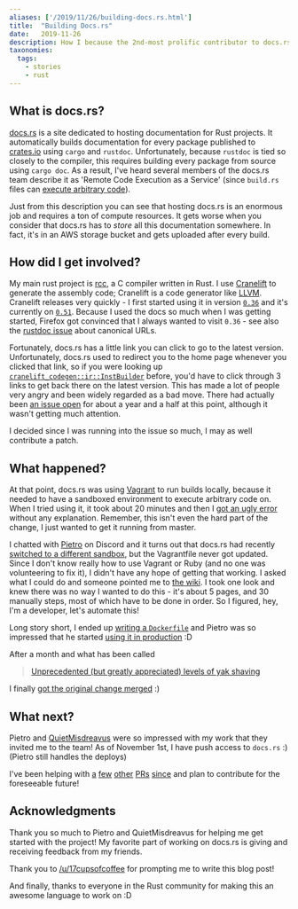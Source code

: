 ```yaml
---
aliases: ['/2019/11/26/building-docs.rs.html']
title:	"Building Docs.rs"
date:	2019-11-26
description: How I because the 2nd-most prolific contributor to docs.rs
taxonomies:
  tags:
    - stories
    - rust
---
```


## What is docs.rs?

[docs.rs](https://docs.rs/) is a site dedicated to hosting documentation for Rust projects.
It automatically builds documentation for every package published to
[crates.io](https://crates.io/) using `cargo` and `rustdoc`.
Unfortunately, because `rustdoc` is tied so closely to the compiler,
this requires building every package from source using `cargo doc`.
As a result, I've heard several members of the docs.rs team describe it as
'Remote Code Execution as a Service' (since `build.rs` files can
[execute arbitrary code](https://doc.rust-lang.org/cargo/reference/build-scripts.html)).

Just from this description you can see that hosting docs.rs is an enormous job
and requires a ton of compute resources. It gets worse when you consider that
docs.rs has to _store_ all this documentation somewhere. In fact, it's in
an AWS storage bucket and gets uploaded after every build.

## How did I get involved?

My main rust project is [rcc](https://github.com/jyn514/rcc), a C compiler written in Rust.
I use [Cranelift](https://github.com/CraneStation/cranelift) to generate the assembly
code; Cranelift is a code generator like [LLVM](https://llvm.org/).
Cranelift releases very quickly - I first started using it in version
[`0.36`](https://github.com/jyn514/rcc/commit/9f5573d) and it's currently on
[`0.51`](https://docs.rs/cranelift-codegen/0.51.0/cranelift_codegen/).
Because I used the docs so much when I was getting started,
Firefox got convinced that I always wanted to visit `0.36` - see also the
[rustdoc issue](https://github.com/rust-lang/rust/issues/9461) about canonical URLs.

Fortunately, docs.rs has a little link you can click to go to the latest version.
Unfortunately, docs.rs used to redirect you to the home page whenever you clicked that link,
so if you were looking up
[`cranelift_codegen::ir::InstBuilder`](https://docs.rs/cranelift-codegen/0.42.0/cranelift_codegen/ir/trait.InstBuilder.html)
before, you'd have to click through 3 links to get back there on the latest version.
This has made a lot of people very angry and been widely regarded as a bad move.
There had actually been [an issue open](https://github.com/rust-lang/docs.rs/issues/200)
for about a year and a half at this point, although it wasn't getting much attention.

I decided since I was running into the issue so much, I may as well contribute a patch.

## What happened?

At that point, docs.rs was using [Vagrant](https://www.vagrantup.com/) to run
builds locally, because it needed to have a sandboxed environment to execute
arbitrary code on. When I tried using it, it took about 20 minutes and then I
[got an ugly error](https://github.com/rust-lang/docs.rs/issues/200#issuecomment-539771094) without any explanation.
Remember, this isn't even the hard part of the change, I just wanted to get it running from master.

I chatted with [Pietro](https://github.com/pietroalbini) on Discord
and it turns out that docs.rs had recently
[switched to a different sandbox](https://github.com/rust-lang/docs.rs/pull/407),
but the Vagrantfile never got updated. Since I don't know really how to use Vagrant
or Ruby (and no one was volunteering to fix it), I didn't have any hope of getting
that working. I asked what I could do and someone pointed me to
[the wiki](https://github.com/rust-lang/docs.rs/wiki/Self-hosting-outside-the-Vagrant-VM).
I took one look and knew there was no way I wanted to do this - it's about 5 pages,
and 30 manually steps, most of which have to be done in order.
So I figured, hey, I'm a developer, let's automate this!

Long story short, I ended up [writing a `Dockerfile`](https://github.com/rust-lang/docs.rs/pull/432)
and Pietro was so impressed that he started [using it in production](https://github.com/rust-lang/docs.rs/pull/455) :D

After a month and what has been called
> [Unprecedented (but greatly appreciated) levels of yak shaving](https://users.rust-lang.org/t/rust-2020-growth/34956/43)

I finally [got the original change merged](https://github.com/rust-lang/docs.rs/pull/454) :)

## What next?

Pietro and [QuietMisdreavus](https://github.com/QuietMisdreavus) were so impressed
with my work that they invited me to the team! As of November 1st, I have push access
to `docs.rs` :) (Pietro still handles the deploys)

I've been helping with [a](https://github.com/rust-lang/docs.rs/pull/487)
[few](https://github.com/rust-lang/docs.rs/pull/485)
[other](https://github.com/rust-lang/docs.rs/pull/476)
[PRs](https://github.com/rust-lang/docs.rs/pull/468)
[since](https://github.com/rust-lang/docs.rs/pull/460)
and plan to contribute for the foreseeable future!

## Acknowledgments

Thank you so much to Pietro and QuietMisdreavus for helping me get started with
the project! My favorite part of working on docs.rs is giving and receiving feedback
from my friends.

Thank you to [/u/17cupsofcoffee](https://users.rust-lang.org/u/17cupsofcoffee)
for prompting me to write this blog post!

And finally, thanks to everyone in the Rust community for making this an awesome
language to work on :D
